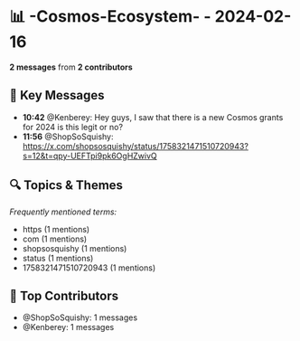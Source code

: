 # 📊 -Cosmos-Ecosystem- - 2024-02-16
**2 messages** from **2 contributors**

## 💬 Key Messages
- **10:42** @Kenberey: Hey guys, I saw that there is a new Cosmos grants for 2024 is this legit or no?
- **11:56** @ShopSoSquishy: https://x.com/shopsosquishy/status/1758321471510720943?s=12&t=qpy-UEFTpi9pk6OgHZwivQ

## 🔍 Topics & Themes
*Frequently mentioned terms:*
- https (1 mentions)
- com (1 mentions)
- shopsosquishy (1 mentions)
- status (1 mentions)
- 1758321471510720943 (1 mentions)

## 👥 Top Contributors
- @ShopSoSquishy: 1 messages
- @Kenberey: 1 messages